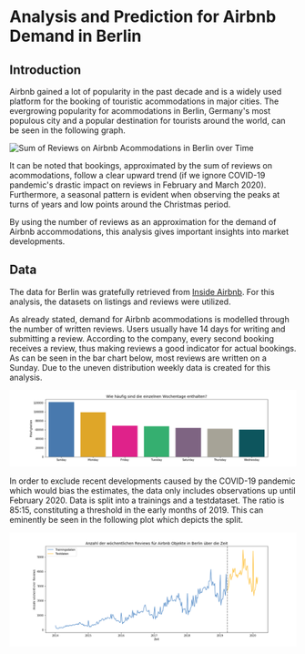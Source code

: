 # Analysis and Prediction for Airbnb Demand in Berlin

## Introduction
Airbnb gained a lot of popularity in the past decade and is a widely used platform for the booking of touristic acommodations in major cities. The evergrowing popularity for acommodations in Berlin, Germany's most populous city and a popular destination for tourists around the world, can be seen in the following graph.

![Sum of Reviews on Airbnb Acommodations in Berlin over Time](/images/vollständige_Zeitreihe.png)

It can be noted that bookings, approximated by the sum of reviews on acommodations, follow a clear upward trend (if we ignore COVID-19 pandemic's drastic impact on reviews in February and March 2020). Furthermore, a seasonal pattern is evident when observing the peaks at turns of years and low points around the Christmas period.

By using the number of reviews as an approximation for the demand of Airbnb accommodations, this analysis gives important insights into market developments.

## Data
The data for Berlin was gratefully retrieved from [Inside Airbnb](http://insideairbnb.com/get-the-data.html). For this analysis, the datasets on listings and reviews were utilized.

As already stated, demand for Airbnb acommodations is modelled through the number of written reviews. Users usually have 14 days for writing and submitting a review. According to the company, every second booking receives a review, thus making reviews a good indicator for actual bookings. As can be seen in the bar chart below, most reviews are written on a Sunday. Due to the uneven distribution weekly data is created for this analysis.

![Weekday of Submitted Reviews](/images/Verteilung_Reviews_auf_Tage.png)

In order to exclude recent developments caused by the COVID-19 pandemic which would bias the estimates, the data only includes observations up until February 2020. Data is split into a trainings and a testdataset. The ratio is 85:15, constituting a threshold in the early months of 2019. This can eminently be seen in the following plot which depicts the split.

![Weekday of Submitted Reviews](/images/Einteilung_Training_Test.png)

 

